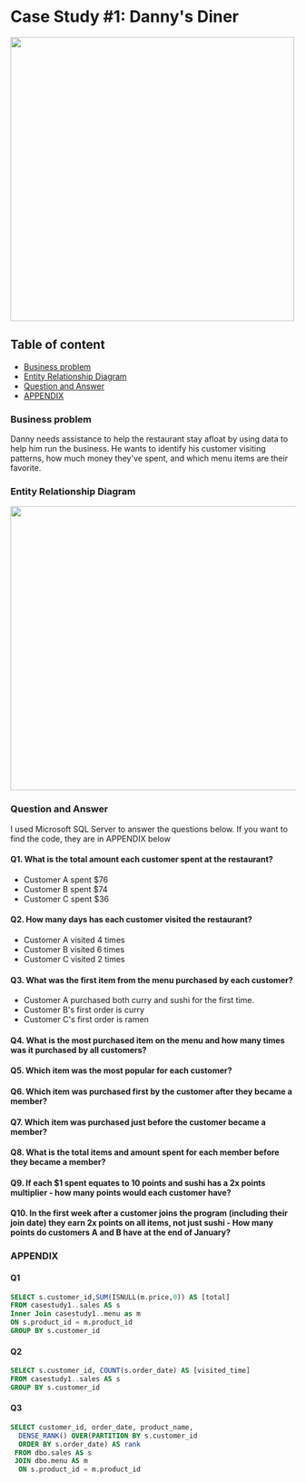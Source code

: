 # Case Study #1: Danny's Diner

<img src="https://github.com/JadeCreativeL/image-/blob/main/1.png" width="500" height="500">

## Table of content

* [Business problem](https://github.com/JadeCreativeL/8-Week-SQL-Challenge-/blob/main/Danny's%20Dinner/README.md#business-problem)
* [Entity Relationship Diagram](https://github.com/JadeCreativeL/8-Week-SQL-Challenge-/blob/main/Danny's%20Dinner/README.md#entity-relationship-diagram)
* [Question and Answer](https://github.com/JadeCreativeL/8-Week-SQL-Challenge-/blob/main/Danny's%20Dinner/README.md#question-and-answer)
* [APPENDIX](https://github.com/JadeCreativeL/8-Week-SQL-Challenge-/blob/main/Danny's%20Dinner/README.md#appendix)

### Business problem

Danny needs assistance to help the restaurant stay afloat by using data to help him run the business. He wants to identify his customer visiting patterns, how much money they've spent, and which menu items are their favorite.

### Entity Relationship Diagram

<img src="https://github.com/JadeCreativeL/image-/blob/main/relate table.png" width="700" height="500">

### Question and Answer
I used Microsoft SQL Server to answer the questions below. If you want to find the code, they are in APPENDIX below 

#### Q1. What is the total amount each customer spent at the restaurant?



- Customer A spent $76
- Customer B spent $74
- Customer C spent $36

#### Q2. How many days has each customer visited the restaurant?

- Customer A visited 4 times
- Customer B visited 6 times
- Customer C visited 2 times 
#### Q3. What was the first item from the menu purchased by each customer?

- Customer A purchased both curry and sushi for the first time.
- Customer B's first order is curry
- Customer C's first order is ramen
#### Q4. What is the most purchased item on the menu and how many times was it purchased by all customers?

#### Q5. Which item was the most popular for each customer?

#### Q6. Which item was purchased first by the customer after they became a member?

#### Q7. Which item was purchased just before the customer became a member?

#### Q8. What is the total items and amount spent for each member before they became a member?

#### Q9. If each $1 spent equates to 10 points and sushi has a 2x points multiplier - how many points would each customer have?

#### Q10. In the first week after a customer joins the program (including their join date) they earn 2x points on all items, not just sushi - How many points do customers A and B have at the end of January?

### APPENDIX
#### Q1
```sql
SELECT s.customer_id,SUM(ISNULL(m.price,0)) AS [total]
FROM casestudy1..sales AS s
Inner Join casestudy1..menu as m
ON s.product_id = m.product_id
GROUP BY s.customer_id
```
#### Q2
```sql
SELECT s.customer_id, COUNT(s.order_date) AS [visited_time]
FROM casestudy1..sales AS s
GROUP BY s.customer_id
```
#### Q3
```sql
SELECT customer_id, order_date, product_name,
  DENSE_RANK() OVER(PARTITION BY s.customer_id
  ORDER BY s.order_date) AS rank
 FROM dbo.sales AS s
 JOIN dbo.menu AS m
  ON s.product_id = m.product_id
```
